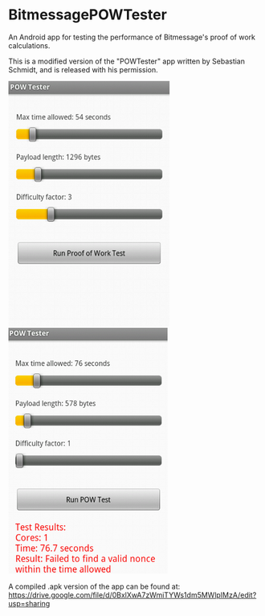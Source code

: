 BitmessagePOWTester
===================

An Android app for testing the performance of Bitmessage's proof of work calculations. 

This is a modified version of the "POWTester" app written by Sebastian Schmidt, and is released with his permission. 

![Alt text](screenshots/POWTesterScreenshot001.png)
![Alt text](screenshots/POWTesterScreenshot002.png)

A compiled .apk version of the app can be found at:
https://drive.google.com/file/d/0BxlXwA7zWmiTYWs1dm5MWlpIMzA/edit?usp=sharing
